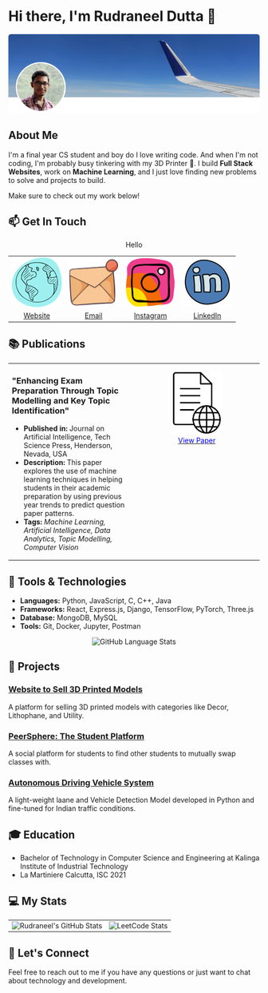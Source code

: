 # Hi there, I'm Rudraneel Dutta 👋

![Profile Picture](https://github.com/rudyoactiv/rudyoactiv/blob/main/header.png)

## About Me

I'm a final year CS student and boy do I love writing code. And when I'm not coding, I'm probably busy tinkering with my 3D Printer 🚀.
I build **Full Stack Websites**, work on **Machine Learning**, and I just love finding new problems to solve and projects to build.

Make sure to check out my work below!

## 📫 Get In Touch
<p align="center">
  Hello
  <table style="margin: auto; width: 100%;">
    <tr>
      <td style="width: 25%; text-align: center;">
        <a href="https://rudraneel.netlify.app/">
          <img src="https://github.com/rudyoactiv/rudyoactiv/blob/main/website.svg" alt="Website" style="width: 100px;">
        </a>
      </td>
      <td style="width: 25%; text-align: center;">
        <a href="mailto:its.rudraneel@gmail.com">
          <img src="https://github.com/rudyoactiv/rudyoactiv/blob/main/email.svg" alt="Email" style="width: 100px;">
        </a>
      </td>
      <td style="width: 25%; text-align: center;">
        <a href="https://www.instagram.com/kraft3d_byrudy/">
          <img src="https://github.com/rudyoactiv/rudyoactiv/blob/main/instagram.svg" alt="Instagram" style="width: 100px;">
        </a>
      </td>
      <td style="width: 25%; text-align: center;">
        <a href="https://www.linkedin.com/in/its-rudraneel/">
          <img src="https://github.com/rudyoactiv/rudyoactiv/blob/main/linkedin.svg" alt="LinkedIn" style="width: 100px;">
        </a>
      </td>
    </tr>
    <tr>
      <td style="text-align: center;">
        <a href="https://rudraneel.netlify.app/">Website</a>
      </td>
      <td style="text-align: center;">
        <a href="mailto:its.rudraneel@gmail.com">Email</a>
      </td>
      <td style="text-align: center;">
        <a href="https://www.instagram.com/kraft3d_byrudy/">Instagram</a>
      </td>
      <td style="text-align: center;">
        <a href="https://www.linkedin.com/in/its-rudraneel/">LinkedIn</a>
      </td>
    </tr>
  </table>
</p>


## 📚 Publications

<table style="width: 100%;">
  <tr>
    <td style="width: 50%; vertical-align: top;">
      <h3>"Enhancing Exam Preparation Through Topic Modelling and Key Topic Identification"</h3>
      <ul>
        <li><strong>Published in:</strong> Journal on Artificial Intelligence, Tech Science Press, Henderson, Nevada, USA</li>
        <li><strong>Description:</strong> This paper explores the use of machine learning techniques in helping students in their academic preparation by using previous year trends to predict question paper patterns.</li>
        <li><strong>Tags:</strong> <em>Machine Learning, Artificial Intelligence, Data Analytics, Topic Modelling, Computer Vision</em></li>
      </ul>
    </td>
<td style="width: 50%; vertical-align: top;">
  <p align="center">
    <a href="https://doi.org/10.32604/jai.2024.050706">
      <img src="https://github.com/rudyoactiv/rudyoactiv/blob/main/viewdoc.jpg" alt="Publication Image" style="width: 100px; height: auto;">
    </a>
    <br>
    <a href="https://doi.org/10.32604/jai.2024.050706">
      <span style="color: blue;">View Paper</span>
    </a>
  </p>
</td>
  </tr>
</table>

## 🔧 Tools & Technologies

- **Languages:** Python, JavaScript, C, C++, Java
- **Frameworks:** React, Express.js, Django, TensorFlow, PyTorch, Three.js
- **Database:** MongoDB, MySQL
- **Tools:** Git, Docker, Jupyter, Postman

<!-- GitHub Stats Widget -->
<p align="center">
      <img src="https://github-readme-stats.vercel.app/api/top-langs/?username=rudyoactiv&layout=donut&size_weight=0.5&count_weight=1" alt="GitHub Language Stats">
</p>

## 🚀 Projects

### [Website to Sell 3D Printed Models](https://kraft3d.netlify.app/)

A platform for selling 3D printed models with categories like Decor, Lithophane, and Utility.

### [PeerSphere: The Student Platform](https://peersphere.netlify.app/)

A social platform for students to find other students to mutually swap classes with.

### [Autonomous Driving Vehicle System](https://github.com/rudyoactiv/autonomous-driving)

A light-weight laane and Vehicle Detection Model developed in Python and fine-tuned for Indian traffic conditions.

## 🎓 Education

- Bachelor of Technology in Computer Science and Engineering at Kalinga Institute of Industrial Technology
- La Martiniere Calcutta, ISC 2021

## 💻 My Stats

<table>
  <tr>
    <td>
      <img src="https://github-readme-stats.vercel.app/api?username=rudyoactiv&show_icons=true&hide_title=true&count_private=true&hide=prs&theme=radical" alt="Rudraneel's GitHub Stats">
    </td>
    <td>
      <img src="https://leetcard.jacoblin.cool/Rudyoactiv" alt="LeetCode Stats">
    </td>
  </tr>
</table>

## 💬 Let's Connect

Feel free to reach out to me if you have any questions or just want to chat about technology and development.
